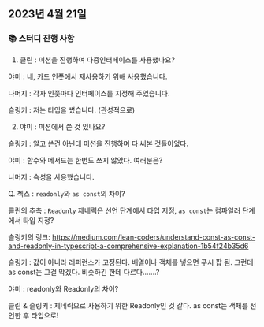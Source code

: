 ## 2023년 4월 21일

### 📚 스터디 진행 사항 

1. 클린 : 미션을 진행하며 다중인터페이스를 사용했나요?

야미 : 네, 카드 인풋에서 재사용하기 위해 사용했습니다.

나머지 : 각자 인풋마다 인터페이스를 지정해 주었습니다.

슬링키 : 저는 타입을 썼습니다. (관성적으로)



2. 야미 : 미션에서 쓴 것 있나요?

슬링키 : 알고 쓴건 아닌데 미션을 진행하며 다 써본 것들이었다.

야미 : 함수와 메서드는 한번도 쓰지 않았다. 여러분은?

나머지 : 속성을 사용했습니다.


Q. 첵스 : `readonly`와 `as const`의 차이?

클린의 추측 : `Readonly` 제네릭은 선언 단계에서 타입 지정, `as const`는 컴파일러 단계에서 타입 지정?

슬링키의 링크: https://medium.com/lean-coders/understand-const-as-const-and-readonly-in-typescript-a-comprehensive-explanation-1b54f24b35d6

슬링키 : 값이 아니라 레퍼런스가 고정된다. 배열이나 객체를 넣으면 푸시 팝 됨. 그런데 as const는 그걸 막겠다. 비슷하긴 한데 다르다.......?

야미 : readonly와 Readonly의 차이?

클린 & 슬링키 : 제네릭으로 사용하기 위한 Readonly인 것 같다. as const는 객체를 선언한 후 타입으로!
